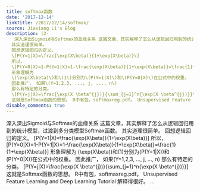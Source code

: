 ```yaml
---
title: softmax函数
date: '2017-12-14'
linkTitle: /2017/12/14/softmax/
source: Jiaxiang Li's Blog
description: |2-
   深入深出Sigmoid与Softmax的血缘关系 这篇文章，其实解释了怎么从逻辑回归用到的统计模型，过渡到多分类模型Softmax函数。
  其实道理很简单。
  回想逻辑回归的定义。
  \[P(Y=1|X)=\frac{\exp(X\beta)}{1+\exp(X\beta)}\]
  所以，
  \[P(Y=0|X)=1-P(Y=1|X)=1-\frac{\exp(X\beta)}{1+\exp(X\beta)}=\frac{1}{1+\exp(X\beta)}\]
  形象理解为
  \(\exp(X\beta)\)和\(1\)分别为\(P(Y=1|X)\)和\(P(Y=0|X)\)在公式中的权重。
  因此推广， 如果\(Y=1,2,3, ..., j, ..., n\)
  那么有特定的分类。
  \[P(Y=j|X)=\frac{\exp(X \beta^{j})}{\sum_{j=1}^n{\exp(X \beta^{j})}}\]
  这就是Softmax函数的思想。 R中有包，softmaxreg.pdf。 Unsupervised Feature Learning and Deep Learning Tutorial 解释得很好。 ...
disable_comments: true
---
```

 深入深出Sigmoid与Softmax的血缘关系 这篇文章，其实解释了怎么从逻辑回归用到的统计模型，过渡到多分类模型Softmax函数。
其实道理很简单。
回想逻辑回归的定义。
\[P(Y=1|X)=\frac{\exp(X\beta)}{1+\exp(X\beta)}\]
所以，
\[P(Y=0|X)=1-P(Y=1|X)=1-\frac{\exp(X\beta)}{1+\exp(X\beta)}=\frac{1}{1+\exp(X\beta)}\]
形象理解为
\(\exp(X\beta)\)和\(1\)分别为\(P(Y=1|X)\)和\(P(Y=0|X)\)在公式中的权重。
因此推广， 如果\(Y=1,2,3, ..., j, ..., n\)
那么有特定的分类。
\[P(Y=j|X)=\frac{\exp(X \beta^{j})}{\sum_{j=1}^n{\exp(X \beta^{j})}}\]
这就是Softmax函数的思想。 R中有包，softmaxreg.pdf。 Unsupervised Feature Learning and Deep Learning Tutorial 解释得很好。 ...